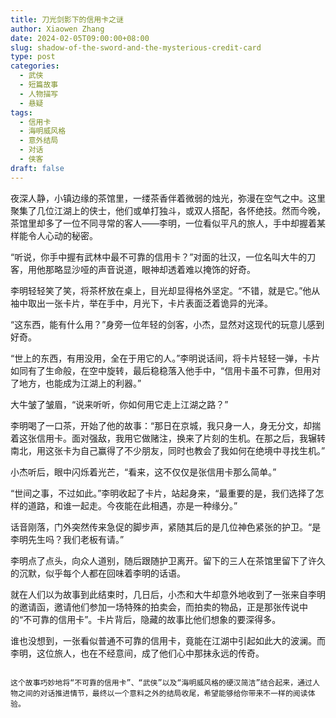 ```yaml
---
title: 刀光剑影下的信用卡之谜
author: Xiaowen Zhang
date: 2024-02-05T09:00:00+08:00
slug: shadow-of-the-sword-and-the-mysterious-credit-card
type: post
categories:
  - 武侠
  - 短篇故事
  - 人物描写
  - 悬疑
tags:
  - 信用卡
  - 海明威风格
  - 意外结局
  - 对话
  - 侠客
draft: false
---
```


夜深人静，小镇边缘的茶馆里，一缕茶香伴着微弱的烛光，弥漫在空气之中。这里聚集了几位江湖上的侠士，他们或单打独斗，或双人搭配，各怀绝技。然而今晚，茶馆里却多了一位不同寻常的客人——李明，一位看似平凡的旅人，手中却握着某样能令人心动的秘密。

“听说，你手中握有武林中最不可靠的信用卡？”对面的壮汉，一位名叫大牛的刀客，用他那略显沙哑的声音说道，眼神却透着难以掩饰的好奇。

李明轻轻笑了笑，将茶杯放在桌上，目光却显得格外坚定。“不错，就是它。”他从袖中取出一张卡片，举在手中，月光下，卡片表面泛着诡异的光泽。

“这东西，能有什么用？”身旁一位年轻的剑客，小杰，显然对这现代的玩意儿感到好奇。

“世上的东西，有用没用，全在于用它的人。”李明说话间，将卡片轻轻一弹，卡片如同有了生命般，在空中旋转，最后稳稳落入他手中，“信用卡虽不可靠，但用对了地方，也能成为江湖上的利器。”

大牛皱了皱眉，“说来听听，你如何用它走上江湖之路？”

李明喝了一口茶，开始了他的故事：“那日在京城，我只身一人，身无分文，却揣着这张信用卡。面对强敌，我用它做赌注，换来了片刻的生机。在那之后，我辗转南北，用这张卡为自己赢得了不少朋友，同时也教会了我如何在绝境中寻找生机。”

小杰听后，眼中闪烁着光芒，“看来，这不仅仅是张信用卡那么简单。”

“世间之事，不过如此。”李明收起了卡片，站起身来，“最重要的是，我们选择了怎样的道路，和谁一起走。今夜能在此相遇，亦是一种缘分。”

话音刚落，门外突然传来急促的脚步声，紧随其后的是几位神色紧张的护卫。“是李明先生吗？我们老板有请。”

李明点了点头，向众人道别，随后跟随护卫离开。留下的三人在茶馆里留下了许久的沉默，似乎每个人都在回味着李明的话语。

就在人们以为故事到此结束时，几日后，小杰和大牛却意外地收到了一张来自李明的邀请函，邀请他们参加一场特殊的拍卖会，而拍卖的物品，正是那张传说中的“不可靠的信用卡”。卡片背后，隐藏的故事比他们想象的要深得多。

谁也没想到，一张看似普通不可靠的信用卡，竟能在江湖中引起如此大的波澜。而李明，这位旅人，也在不经意间，成了他们心中那抹永远的传奇。
```

这个故事巧妙地将“不可靠的信用卡”、“武侠”以及“海明威风格的硬汉简洁”结合起来，通过人物之间的对话推进情节，最终以一个意料之外的结局收尾，希望能够给你带来不一样的阅读体验。